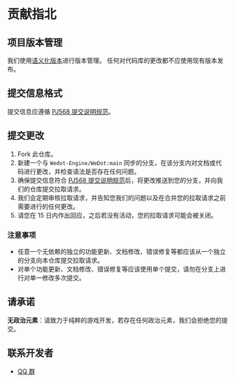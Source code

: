 # 贡献指北

## 项目版本管理

我们使用[语义化版本](https://semver.org/lang/zh-CN/)进行版本管理。
任何对代码库的更改都不应使用现有版本发布。

## 提交信息格式

提交信息应遵循 [PJ568 提交说明规范](https://github.com/PJ-568/git-commit-regulation)。

## 提交更改

1. Fork 此仓库。
2. 新建一个与 `Wedot-Engine/WeDot:main` 同步的分支，在该分支内对文档或代码进行更改，并检查语法是否存在任何问题。
3. 确保提交信息符合 [PJ568 提交说明规范](https://github.com/PJ-568/git-commit-regulation)后，将更改推送到您的分支，并向我们的仓库提交拉取请求。
4. 我们会定期审核拉取请求，并告知您我们的问题以及在合并您的拉取请求之前需要进行的任何更改。
5. 请您在 15 日内作出回应，之后若没有活动，您的拉取请求可能会被关闭。

### 注意事项

- 任意一个无依赖的独立的功能更新、文档修改、错误修复等都应该从一个独立的分支向本仓库提交拉取请求。
- 对单个功能更新、文档修改、错误修复等应该使用单个提交，请勿在分支上进行对单一修改多次提交。

## 请承诺

**无政治元素**：请致力于纯粹的游戏开发，若存在任何政治元素，我们会拒绝您的提交。

## 联系开发者

- [QQ 群](https://qm.qq.com/cgi-bin/qm/qr?authKey=G%2BR%2FKlLQBeH71b1Mhe4t2gM%2B8rLXndOEPhPtDgWgTudLUtGUgpMrNAWD87x%2F64ta&k=IPTGQ3zH_W8IAzaFrnLLGF2kplhv-EeM&noverify=0&group_code=670915303)
